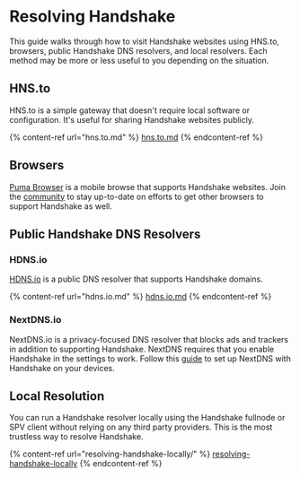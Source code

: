 # Resolving Handshake

This guide walks through how to visit Handshake websites using HNS.to, browsers, public Handshake DNS resolvers, and local resolvers. Each method may be more or less useful to you depending on the situation.

## HNS.to

HNS.to is a simple gateway that doesn't require local software or configuration. It's useful for sharing Handshake websites publicly.

{% content-ref url="hns.to.md" %}
[hns.to.md](hns.to.md)
{% endcontent-ref %}

## Browsers

[Puma Browser](https://www.pumabrowser.com/) is a mobile browse that supports Handshake websites. Join the [community](https://community.namebase.io) to stay up-to-date on efforts to get other browsers to support Handshake as well.

## Public Handshake DNS Resolvers

### HDNS.io

[HDNS.io](https://hdns.io) is a public DNS resolver that supports Handshake domains.&#x20;

{% content-ref url="hdns.io.md" %}
[hdns.io.md](hdns.io.md)
{% endcontent-ref %}

### NextDNS.io

NextDNS.io is a privacy-focused DNS resolver that blocks ads and trackers in addition to supporting Handshake. NextDNS requires that you enable Handshake in the settings to work. Follow this [guide](starting-from-zero/how-to-access-handshake-sites#nextdns) to set up NextDNS with Handshake on your devices.

## Local Resolution

You can run a Handshake resolver locally using the Handshake fullnode or SPV client without relying on any third party providers. This is the most trustless way to resolve Handshake.

{% content-ref url="resolving-handshake-locally/" %}
[resolving-handshake-locally](resolving-handshake-locally/)
{% endcontent-ref %}

